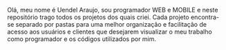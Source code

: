 Olá, meu nome é Uendel Araujo, sou programador WEB e MOBILE e neste repositório trago todos os projetos dos quais criei.
Cada projeto encontra-se separado por pastas para uma melhor organização e facilitação de acesso aos usuários e clientes que desejarem visualizar o meu trabalho como programador e os códigos utilizados por mim.